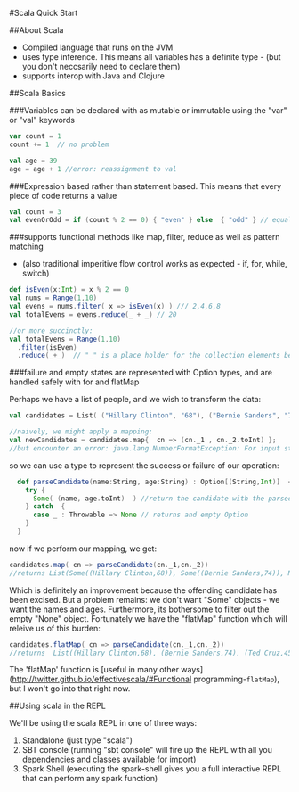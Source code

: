 #Scala Quick Start

##About Scala

- Compiled language that runs on the JVM
- uses type inference. This means all variables has a definite type - (but you don't neccsarily need to declare them)
- supports interop with Java and Clojure

##Scala Basics

###Variables can be declared with as mutable or immutable using the "var" or "val" keywords

```scala
var count = 1
count += 1  // no problem

val age = 39 
age = age + 1 //error: reassignment to val
```

###Expression based rather than statement based. This means that every piece of code returns a value

```scala
val count = 3
val evenOrOdd = if (count % 2 == 0) { "even" } else  { "odd" } // equals to the string "odd"
```

###supports functional methods like map, filter, reduce as well as pattern matching

- (also traditional imperitive flow control works as expected - if, for, while, switch)

```scala
def isEven(x:Int) = x % 2 == 0
val nums = Range(1,10)
val evens = nums.filter( x => isEven(x) ) /// 2,4,6,8
val totalEvens = evens.reduce(_ + _) // 20

//or more succinctly:
val totalEvens = Range(1,10)
  .filter(isEven)
  .reduce(_+_)  // "_" is a place holder for the collection elements being reduced
```

###failure and empty states are represented with Option types, and are handled safely with for and flatMap

Perhaps we have a list of people, and we wish to transform the data:
```scala
val candidates = List( ("Hillary Clinton", "68"), ("Bernie Sanders", "74"), ("Donald Trump", ""), ("Ted Cruz","45"), ("Marco Rubio", "44"))

//naively, we might apply a mapping:
val newCandidates = candidates.map{  cn => (cn._1 , cn._2.toInt) };
//but encounter an error: java.lang.NumberFormatException: For input string: ""
```

so we can use a type to represent the success or failure of our operation:

```scala
  def parseCandidate(name:String, age:String) : Option[(String,Int)]  = {
    try {
      Some( (name, age.toInt)  ) //return the candidate with the parsed age
    } catch  {
      case _ : Throwable => None // returns and empty Option
    }
  }

```

now if we perform our mapping, we get:

```scala 
candidates.map( cn => parseCandidate(cn._1,cn._2))
//returns List(Some((Hillary Clinton,68)), Some((Bernie Sanders,74)), None, Some((Ted Cruz,45)), Some((Marco Rubio,44)))
```

Which is definitely an improvement because the offending candidate has been excised.
But a problem remains: we don't want "Some" objects - we want the names and ages.
Furthermore, its bothersome to filter out the empty "None" object. Fortunately we have the "flatMap" function which will releive us of this burden:

```scala
candidates.flatMap( cn => parseCandidate(cn._1,cn._2))
//returns  List((Hillary Clinton,68), (Bernie Sanders,74), (Ted Cruz,45), (Marco Rubio,44))
```

The 'flatMap' function is [useful in many other ways](http://twitter.github.io/effectivescala/#Functional programming-`flatMap`), but I won't go into that right now.

##Using scala in the REPL

We'll be using the scala REPL in one of three ways:

1. Standalone (just type "scala")
2. SBT console (running "sbt console" will fire up the REPL with all you dependencies and classes available for import)
3. Spark Shell (executing the spark-shell gives you a full interactive REPL that can perform any spark function)

